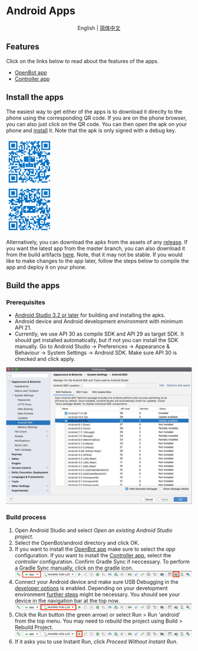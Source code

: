 # Android Apps

<p align="center">
  <span>English</span> |
  <a href="README_CN.md">简体中文</a>
</p>

## Features

Click on the links below to read about the features of the apps.

- [OpenBot app](app/README.md)
- [Controller app](controller/README.md)

## Install the apps

The easiest way to get either of the apps is to download it direclty to the phone using the corresponding QR code. If you are on the phone browser, you can also just click on the QR code. You can then open the apk on your phone and [install](https://www.lifewire.com/install-apk-on-android-4177185) it. Note that the apk is only signed with a debug key.

<p float="left">
  <a href="https://app.openbot.org/robot" target="_blank">
    <img alt="Robot App" width="25%" src="docs/images/robot_app_qr_code.png" style ="padding-right: 50%;" />
  </a>
  <a href="https://app.openbot.org/controller" target="_blank">
    <img alt="Controller App" width="25%" src="docs/images/controller_app_qr_code.png" />
  </a>
</p>

Alternatively, you can download the apks from the assets of any [release](https://github.com/intel-isl/OpenBot/releases). If you want the latest app from the master branch, you can also download it from the build artifacts [here](https://github.com/intel-isl/OpenBot/actions?query=workflow%3A%22Java+CI+with+Gradle%22). Note, that it may not be stable. If you would like to make changes to the app later, follow the steps below to compile the app and deploy it on your phone.

## Build the apps

### Prerequisites

- [Android Studio 3.2 or later](https://developer.android.com/studio/index.html) for building and installing the apks.
- Android device and Android development environment with minimum API 21.
- Currently, we use API 30 as compile SDK and API 29 as target SDK. It should get installed automatically, but if not you can install the SDK manually. Go to Android Studio -> Preferences -> Appearance & Behaviour -> System Settings -> Android SDK. Make sure API 30 is checked and click apply.

![Android SDK](../docs/images/android_studio_sdk.jpg)

### Build process

1. Open Android Studio and select *Open an existing Android Studio project*.
2. Select the OpenBot/android directory and click OK.
3. If you want to install the [OpenBot app](app/README.md) make sure to select the *app* configuration. If you want to install the [Controller app](controller/README.md), select the *controller* configuration. Confirm Gradle Sync if neccessary. To perform a Gradle Sync manually, click on the gradle icon.
  ![Gradle Sync](../docs/images/android_studio_bar_gradle.jpg)
4. Connect your Android device and make sure USB Debugging in the [developer options](https://developer.android.com/studio/debug/dev-options) is enabled. Depending on your development environment [further steps](https://developer.android.com/studio/run/device) might be necessary. You should see your device in the navigation bar at the top now.
  ![Phone](../docs/images/android_studio_bar_phone.jpg)
5. Click the Run button (the green arrow) or select Run > Run 'android' from the top menu. You may need to rebuild the project using Build > Rebuild Project.
  ![Run](../docs/images/android_studio_bar_run.jpg)
6. If it asks you to use Instant Run, click *Proceed Without Instant Run*.

